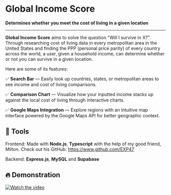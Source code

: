<h1>Global Income Score</h1>

<strong>Determines whether you meet the cost of living in a given location</strong>

---

**Global Income Score** aims to solve the question "Will I survive in X?".  Through researching cost of living data in every metropolitan area in the United States and finding the PPP (personal price parity) of every country across the world, a user, given a household income, can determine whether or not you can survive in a given location.

Here are some of its features:
  
✅ **Search Bar** — Easily look up countries, states, or metropolitan areas to see income and cost of living comparisons.

✅ **Comparison Chart** — Visualize how your inputted income stacks up against the local cost of living through interactive charts.

✅ **Google Maps Integration** — Explore regions with an intuitive map interface powered by the Google Maps API for better geographic context.

## 🔨 Tools

Frontend: Made with **Node.js**, **Typescript** with the help of my good friend, Milton.  Check out his GitHub: https://www.github.com/EXP47

Backend: **Express.js**, **MySQL** and **Supabase**

## 🔥 Demonstration

[![Watch the video](https://img.youtube.com/vi/0_ViSrEWkiM/maxresdefault.jpg)](https://www.youtube.com/watch?v=0_ViSrEWkiM)
